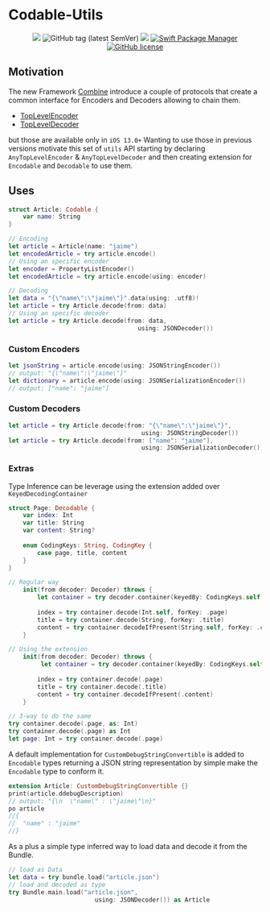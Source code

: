 # Codable-Utils

<p align="center">
    <img src="https://api.travis-ci.com/jlainog/Codable-Utils.svg?branch=master"/>
    <img alt="GitHub tag (latest SemVer)" src="https://img.shields.io/github/v/tag/jlainog/Codable-Utils">
    <img src="https://img.shields.io/badge/language-Swift--5.0-orange"/>
    <a href="https://swift.org/package-manager">
        <img alt="Swift Package Manager"src="https://img.shields.io/badge/spm-compatible-brightgreen.svg" />
    </a>
    <a href="https://github.com/jlainog/Codable-Utils/blob/master/LICENSE"><img alt="GitHub license" src="https://img.shields.io/github/license/jlainog/Codable-Utils"></a>
</p>

## Motivation

The new Framework [Combine](https://developer.apple.com/documentation/combine) introduce a couple of protocols that create a common interface for Encoders and Decoders allowing to chain them. 
* [TopLevelEncoder](https://developer.apple.com/documentation/combine/toplevelencoder)
* [TopLevelDecoder](https://developer.apple.com/documentation/combine/topleveldecoder)

but those are available only in `iOS 13.0+`
Wanting to use those in previous versions motivate this set of  `utils`  API starting by declaring  `AnyTopLevelEncoder`  &  `AnyTopLevelDecoder`  and then creating extension for `Encodable` and `Decodable` to use them.

## Uses
```swift
struct Article: Codable {
    var name: String
}

// Encoding
let article = Article(name: "jaime")
let encodedArticle = try article.encode()
// Using an specific encoder
let encoder = PropertyListEncoder()
let encodedArticle = try article.encode(using: encoder)

// Decoding
let data = "{\"name\":\"jaime\"}".data(using: .utf8)!
let article = try Article.decode(from: data)
// Using an specific decoder
let article = try Article.decode(from: data,
                                    using: JSONDecoder())
```

### Custom Encoders
```swift
let jsonString = article.encode(using: JSONStringEncoder())
// output: "{\"name\":\"jaime\"}"
let dictionary = article.encode(using: JSONSerializationEncoder())
// output: ["name": "jaime"]
```

### Custom Decoders
```swift
let article = try Article.decode(from: "{\"name\":\"jaime\"}",
                                     using: JSONStringDecoder())
let article = try Article.decode(from: ["name": "jaime"],
                                     using: JSONSerializationDecoder())
```

### Extras
Type Inference can be leverage using the extension added over `KeyedDecodingContainer`
```swift
struct Page: Decodable {
    var index: Int
    var title: String
    var content: String?
        
    enum CodingKeys: String, CodingKey {
        case page, title, content
    }
}

// Regular way
    init(from decoder: Decoder) throws {
        let container = try decoder.container(keyedBy: CodingKeys.self)
            
        index = try container.decode(Int.self, forKey: .page)
        title = try container.decode(String, forKey: .title)
        content = try container.decodeIfPresent(String.self, forKey: .content)
    }

// Using the extension
    init(from decoder: Decoder) throws {
         let container = try decoder.container(keyedBy: CodingKeys.self)
            
        index = try container.decode(.page)
        title = try container.decode(.title)
        content = try container.decodeIfPresent(.content)
    }

// 3-way to do the same
try container.decode(.page, as: Int)
try container.decode(.page) as Int
let page: Int = try container.decode(.page)
```

A default implementation for `CustomDebugStringConvertible` is added to `Encodable` types returning a JSON string representation by simple make the `Encodable` type to conform it.
```swift
extension Article: CustomDebugStringConvertible {}
print(article.ddebugDescription)
// output: "{\n  \"name\" : \"jaime\"\n}"
po article
//{
//  "name" : "jaime"
//}
```

As a plus a simple type inferred way to load data and decode it from the Bundle.
```swift
// load as Data
let data = try bundle.load("article.json")
// load and decoded as type
try Bundle.main.load("article.json", 
                        using: JSONDecoder()) as Article
```
